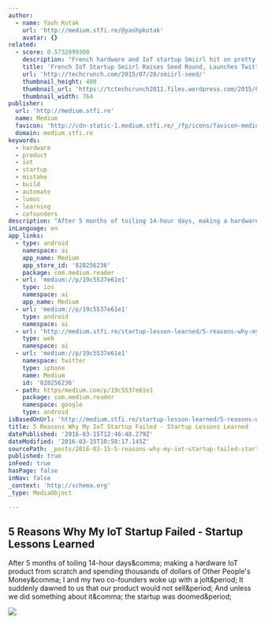```yaml
---
author:
  - name: Yash Kotak
    url: 'http://medium.stfi.re/@yashpkotak'
    avatar: {}
related:
  - score: 0.5732899308
    description: "French hardware and IoT startup Smiirl hit on pretty early the concept of a mechanical Internet of Things-styled 'Like' counter for Facebook that bridges the digital and physical worlds. The idea was to enable businesses to proudly display their 'social proof' in shop windows and on office walls, or anywhere else where the device would catch the eye of customers, partners or employees."
    title: 'French IoT Startup Smiirl Raises Seed Round, Launches Twitter And Instagram Counters'
    url: 'http://techcrunch.com/2015/07/28/smiirl-seed/'
    thumbnail_height: 400
    thumbnail_url: 'https://tctechcrunch2011.files.wordpress.com/2015/07/4-3-kilikio.jpg?w=764&h=400&crop=1'
    thumbnail_width: 764
publisher:
  url: 'http://medium.stfi.re'
  name: Medium
  favicon: 'http://cdn-static-1.medium.stfi.re/_/fp/icons/favicon-medium.TAS6uQ-Y7kcKgi0xjcYHXw.ico'
  domain: medium.stfi.re
keywords:
  - hardware
  - product
  - iot
  - startup
  - mistake
  - build
  - automate
  - lumos
  - learning
  - cofounders
description: "After 5 months of toiling 14-hour days, making a hardware IoT product from scratch and spending thousands of dollars of Other People's Money, I and my two co-founders woke up with a jolt. It suddenly dawned to us that our product would not sell. And unless we did something about it, the startup was doomed."
inLanguage: en
app_links:
  - type: android
    namespace: ai
    app_name: Medium
    app_store_id: '828256236'
    package: com.medium.reader
  - url: 'medium://p/19c5537e61e1'
    type: ios
    namespace: ai
    app_name: Medium
  - url: 'medium://p/19c5537e61e1'
    type: android
    namespace: ai
  - url: 'http://medium.stfi.re/startup-lesson-learned/5-reasons-why-my-iot-startup-failed-19c5537e61e1'
    type: web
    namespace: ai
  - url: 'medium://p/19c5537e61e1'
    namespace: twitter
    type: iphone
    name: Medium
    id: '828256236'
  - path: https/medium.com/p/19c5537e61e1
    package: com.medium.reader
    namespace: google
    type: android
isBasedOnUrl: 'http://medium.stfi.re/startup-lesson-learned/5-reasons-why-my-iot-startup-failed-19c5537e61e1?sf=jgnnop#.6sl3w9fyx'
title: 5 Reasons Why My IoT Startup Failed - Startup Lessons Learned
datePublished: '2016-03-15T12:46:48.279Z'
dateModified: '2016-03-15T10:58:17.145Z'
sourcePath: _posts/2016-03-15-5-reasons-why-my-iot-startup-failed-startup-lessons-learne.md
published: true
inFeed: true
hasPage: false
inNav: false
_context: 'http://schema.org'
_type: MediaObject

---
```

<article style=""><h1>5 Reasons Why My IoT Startup Failed - Startup Lessons Learned</h1><p>After 5 months of toiling 14-hour days&amp;comma; making a hardware IoT product from scratch and spending thousands of dollars of Other People's Money&amp;comma; I and my two co-founders woke up with a jolt&amp;period; It suddenly dawned to us that our product would not sell&amp;period; And unless we did something about it&amp;comma; the startup was doomed&amp;period;</p><img src="http://cdn-images-1.medium.stfi.re/max/800/1*uY_B1yhZEo8eAw226I6ilA.jpeg" /></article>